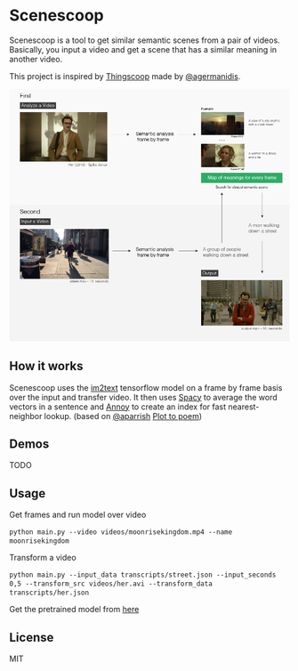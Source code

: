 # Scenescoop

Scenescoop is a tool to get similar semantic scenes from a pair of videos. Basically, you input a video and get a scene that has a similar meaning in another video.

This project is inspired by [Thingscoop](https://github.com/agermanidis/thingscoop) made by [@agermanidis](https://github.com/agermanidis).

![description](img.png)

## How it works

Scenescoop uses the [im2text](https://github.com/tensorflow/models/tree/master/research/im2txt) tensorflow model on a frame by frame basis over the input and transfer video. It then uses [Spacy](https://spacy.io/) to  average the word vectors in a sentence and [Annoy](https://github.com/spotify/annoy) to create an index for fast nearest-neighbor lookup. (based on [@aparrish](https://github.com/aparrish) [Plot to poem](https://github.com/aparrish/plot-to-poem/blob/master/plot-to-poem.ipynb))

## Demos
 
TODO

## Usage

Get frames and run model over video
```
python main.py --video videos/moonrisekingdom.mp4 --name moonrisekingdom
```

Transform a video
```
python main.py --input_data transcripts/street.json --input_seconds 0,5 --transform_src videos/her.avi --transform_data transcripts/her.json
```

Get the pretrained model from [here](https://drive.google.com/open?id=1tSTzD21qXXOiXlfgJllgXNZ9lREy6yij)

## License

MIT
